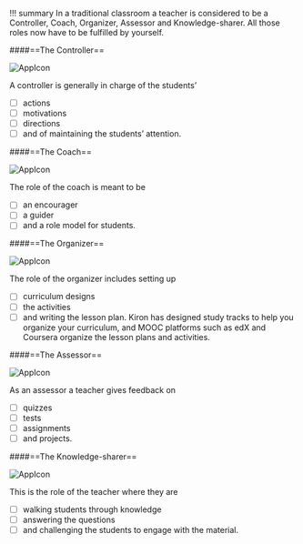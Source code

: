 !!! summary
	In a traditional classroom a teacher is considered to be a Controller, Coach, Organizer, Assessor and Knowledge-sharer. All those roles now have to be fulfilled by yourself.

####==The Controller==

![AppIcon](/Images/Controler.png)

A controller is generally in charge of the students’

* [ ] actions
* [ ] motivations
* [ ] directions
* [ ] and of maintaining the students’ attention.

####==The Coach==

![AppIcon](/Images/Coach.png)

The role of the coach is meant to be

* [ ] an encourager
* [ ] a guider
* [ ] and a role model for students.

####==The Organizer==

![AppIcon](/Images/Organizer.png)

The role of the organizer includes setting up

* [ ] curriculum designs
* [ ] the activities
* [ ] and writing the lesson plan.
Kiron has designed study tracks to help you organize your curriculum, and MOOC platforms such as edX and Coursera organize the lesson plans and activities.

####==The Assessor==

![AppIcon](/Images/Assesor.png)

As an assessor a teacher gives feedback on

* [ ] quizzes
* [ ] tests
* [ ] assignments
* [ ] and projects.

####==The Knowledge-sharer==

![AppIcon](/Images/Knowledgesharer.png)

This is the role of the teacher where they are

* [ ] walking students through knowledge
* [ ] answering the questions
* [ ] and challenging the students to engage with the material.

